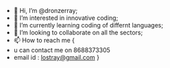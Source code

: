 - 👋 Hi, I’m @dronzerray;
- 👀 I’m interested in innovative coding;
- 🌱 I’m currently learning coding of differnt languages;
- 💞️ I’m looking to collaborate on all the sectors;
- 📫 How to reach me {
- u can contact me on 8688373305
- email id : lostray@gmail.com
}
<!---
dronzerray/dronzerray is a ✨ special ✨ repository because its `README.md` (this file) appears on your GitHub profile.
You can click the Preview link to take a look at your changes.
--->
